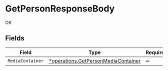 # GetPersonResponseBody

OK


## Fields

| Field                                                                                     | Type                                                                                      | Required                                                                                  | Description                                                                               |
| ----------------------------------------------------------------------------------------- | ----------------------------------------------------------------------------------------- | ----------------------------------------------------------------------------------------- | ----------------------------------------------------------------------------------------- |
| `MediaContainer`                                                                          | [*operations.GetPersonMediaContainer](../../models/operations/getpersonmediacontainer.md) | :heavy_minus_sign:                                                                        | N/A                                                                                       |